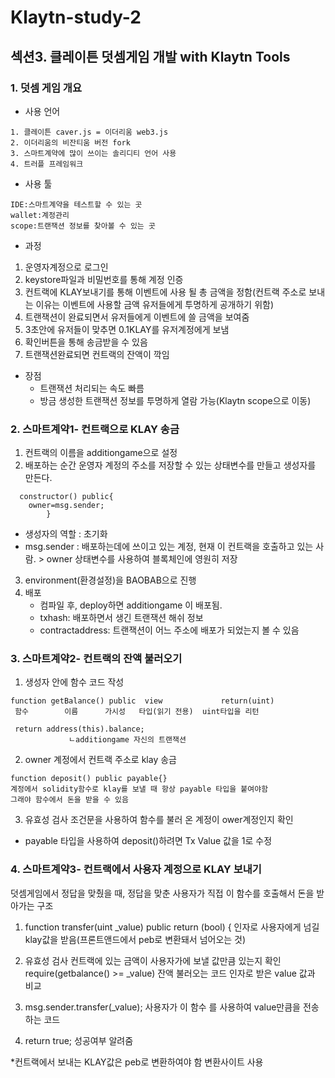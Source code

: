 # Klaytn-study-2

## 섹션3. 클레이튼 덧셈게임 개발 with Klaytn Tools

### 1. 덧셈 게임 개요

- 사용 언어
```
1. 클레이튼 caver.js = 이더리움 web3.js
2. 이더리움의 비잔티움 버전 fork
3. 스마트계약에 많이 쓰이는 솔리디티 언어 사용
4. 트러플 프레임워크
```

- 사용 툴
```
IDE:스마트계약을 테스트할 수 있는 곳
wallet:계정관리
scope:트랜잭션 정보를 찾아볼 수 있는 곳 
```

- 과정
1. 운영자계정으로 로그인
2. keystore파일과 비밀번호를 통해 계정 인증
3. 컨트랙에 KLAY보내기를 통해 이벤트에 사용 될 총 금액을 정함(컨트랙 주소로 보내는 이유는 이벤트에 사용할 금액 유저들에게
투명하게 공개하기 위함)
4. 트랜잭션이 완료되면서 유저들에게 이벤트에 쓸 금액을 보여줌
5. 3초안에 유저들이 맞추면 0.1KLAY를 유저계정에게 보냄
6. 확인버튼을 통해 송금받을 수 있음
7. 트랜잭션완료되면 컨트랙의 잔액이 깍임


- 장점
	- 트랜잭션 처리되는 속도 빠름 
	- 방금 생성한 트랜잭션 정보를 투명하게 열람 가능(Klaytn scope으로 이동)


### 2. 스마트계약1- 컨트랙으로 KLAY 송금

1. 컨트랙의 이름을 additiongame으로 설정
2. 배포하는 순간 운영자 계정의 주소를 저장할 수 있는 상태변수를 만들고 생성자를 만든다.
```
  constructor() public{
	owner=msg.sender;
		}
```
- 생성자의 역할 : 초기화
- msg.sender : 배포하는데에 쓰이고 있는 계정, 현재 이 컨트랙을 호출하고 있는 사람. > owner 상태변수를 사용하여 블록체인에 영원히 저장
3. environment(환경설정)을 BAOBAB으로 진행
4. 배포
	- 컴파일 후, deploy하면 additiongame 이 배포됨.
	- txhash: 배포하면서 생긴 트랜잭션 해쉬 정보
	- contractaddress: 트랜잭션이 어느 주소에 배포가 되었는지 볼 수 있음

### 3. 스마트계약2- 컨트랙의 잔액 불러오기

1. 생성자 안에 함수 코드 작성
```
function getBalance() public  view             return(uint)
 함수        이름      가시성   타입(읽기 전용)  uint타입을 리턴
 
 return address(this).balance;
             ㄴadditiongame 자신의 트랜잭션
```
 
2. owner 계정에서 컨트랙 주소로 klay 송금
```
function deposit() public payable{}
계정에서 solidity함수로 klay를 보낼 때 항상 payable 타입을 붙여야함
그래야 함수에서 돈을 받을 수 있음 
```

3. 유효성 검사
조건문을 사용하여 함수를 불러 온 계정이 ower계정인지 확인 

* payable 타입을 사용하여 deposit()하려면 Tx Value 값을 1로 수정



### 4. 스마트계약3- 컨트랙에서 사용자 계정으로 KLAY 보내기
덧셈게임에서 정답을 맞췄을 때, 정답을 맞춘 사용자가 직접 이 함수를 호출해서 돈을 받아가는 구조

1. function transfer(uint _value) public return (bool) {
 인자로 사용자에게 넘길 klay값을 받음(프론트앤드에서 peb로 변환돼서 넘어오는 것)

2. 유효성 검사
컨트랙에 있는 금액이 사용자가에 보낼 값만큼 있는지 확인
require(getbalance() >= _value)
잔액 불러오는 코드          인자로 받은 value 값과 비교

3. msg.sender.transfer(_value);
사용자가 이 함수 를 사용하여 value만큼을 전송하는 코드

4. return true; 성공여부 알려줌


*컨트랙에서 보내는 KLAY값은 peb로 변환하여야 함
변환사이트 사용





